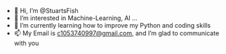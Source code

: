 - 👋 Hi, I’m @StuartsFish
- 👀 I’m interested in Machine-Learning, AI ...
- 🌱 I’m currently learning how to improve my Python and coding skills
- 📫 My Email is c1053740997@gmail.com, and I’m glad to communicate with you
